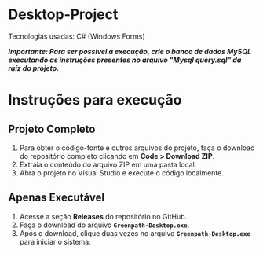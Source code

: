 # Desktop-Project
Tecnologias usadas: C# (Windows Forms)

***Importante: Para ser possivel a execução, crie o banco de dados MySQL executando as instruções presentes no arquivo "Mysql query.sql" da raíz do projeto.***

# Instruções para execução

## Projeto Completo
1. Para obter o código-fonte e outros arquivos do projeto, faça o download do repositório completo clicando em **Code > Download ZIP**.
2. Extraia o conteúdo do arquivo ZIP em uma pasta local.
3. Abra o projeto no Visual Studio e execute o código localmente.
   
## Apenas Executável
1. Acesse a seção **Releases** do repositório no GitHub.
2. Faça o download do arquivo **`Greenpath-Desktop.exe`**.
3. Após o download, clique duas vezes no arquivo **`Greenpath-Desktop.exe`** para iniciar o sistema.
